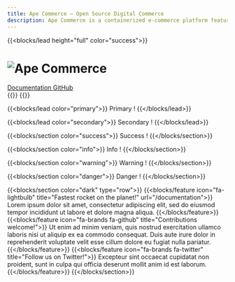 ```yaml
---
title: Ape Commerce — Open Source Digital Commerce
description: Ape Commerce is a containerized e-commerce platform featuring a web API, admin panel and store front. The project is open source and released under the MIT License.
---
```


{{<blocks/lead height="full" color="success">}}
  <h1>
    <img alt="Ape Commerce" src="/images/ape_commerce_vertical.svg">
  </h1>
  <div class="mt-5 mb-5">
    <a class="btn btn-primary mx-2 my-2" href="/documentation">
      <i class="fa fa-file-lines me-2"></i> Documentation
    </a>
    <a class="btn btn-primary mx-2 my-2" href="https://github.com/ApeCommerce/ape-commerce" target="_blank">
      <i class="fab fa-github me-2"></i> GitHub
    </a>
  </div>
  {{<blocks/link-down color="secondary">}}
{{</blocks/lead>}}

{{<blocks/lead color="primary">}}
  Primary !
{{</blocks/lead>}}

{{<blocks/lead color="secondary">}}
  Secondary !
{{</blocks/lead>}}

{{<blocks/section color="success">}}
  Success !
{{</blocks/section>}}

{{<blocks/section color="info">}}
  Info !
{{</blocks/section>}}

{{<blocks/section color="warning">}}
  Warning !
{{</blocks/section>}}

{{<blocks/section color="danger">}}
  Danger !
{{</blocks/section>}}

{{<blocks/section color="dark" type="row">}}
  {{<blocks/feature icon="fa-lightbulb" title="Fastest rocket on the planet!" url="/documentation">}}
    Lorem ipsum dolor sit amet, consectetur adipiscing elit, sed do eiusmod tempor incididunt ut labore et dolore magna aliqua.
  {{</blocks/feature>}}
  {{<blocks/feature icon="fa-brands fa-github" title="Contributions welcome!">}}
    Ut enim ad minim veniam, quis nostrud exercitation ullamco laboris nisi ut aliquip ex ea commodo consequat. Duis aute irure dolor in reprehenderit voluptate velit esse cillum dolore eu fugiat nulla pariatur.
  {{</blocks/feature>}}
  {{<blocks/feature icon="fa-brands fa-twitter" title="Follow us on Twitter!">}}
    Excepteur sint occaecat cupidatat non proident, sunt in culpa qui officia deserunt mollit anim id est laborum.
  {{</blocks/feature>}}
{{</blocks/section>}}
